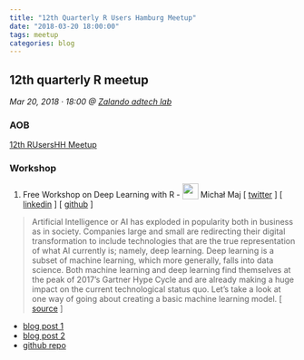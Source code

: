 ```yaml
---
title: "12th Quarterly R Users Hamburg Meetup"
date: "2018-03-20 18:00:00"
tags: meetup
categories: blog
---
```



## 12th quarterly R meetup

*Mar 20, 2018 · 18:00 @ [Zalando adtech lab](https://www.zalando-adtech-lab.com/)*



### AOB

[12th RUsersHH Meetup](https://github.com/rusershamburg/meetup-repo/raw/master/meetup-12/RUsersHH12thMeetup.pdf)




### Workshop

1. Free Workshop on Deep Learning with R - <img style = "height: 2em; vertical-align: bottom;" src="https://rusershamburg.github.io/assets/avatar-michalmaj.jpg"> Michał Maj  [ [twitter](https://twitter.com/MichalMaj116) ] [ [linkedin](https://www.linkedin.com/in/michal-maj116/) ] [ [github](https://github.com/maju116) ]

> Artificial Intelligence or AI has exploded in popularity both in business as in society. Companies large and small are redirecting their digital transformation to include technologies that are the true representation of what AI currently is; namely, deep learning. Deep learning is a subset of machine learning, which more generally, falls into data science. Both machine learning and deep learning find themselves at the peak of 2017’s Gartner Hype Cycle and are already making a huge impact on the current technological status quo. Let’s take a look at one way of going about creating a basic machine learning model. [ [source](https://appsilondatascience.com/blog/rstats/2018/01/16/keras.html) ]



- [blog post 1](https://appsilondatascience.com/blog/rstats/2018/01/16/keras.html)
- [blog post 2](https://appsilondatascience.com/blog/rstats/2018/01/23/keras.html)
- [github repo](https://github.com/maju116/WhyR_Hamburg.git)
